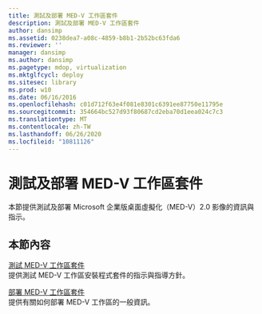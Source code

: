 ```yaml
---
title: 測試及部署 MED-V 工作區套件
description: 測試及部署 MED-V 工作區套件
author: dansimp
ms.assetid: 0238dea7-a08c-4859-b8b1-2b52bc63fda6
ms.reviewer: ''
manager: dansimp
ms.author: dansimp
ms.pagetype: mdop, virtualization
ms.mktglfcycl: deploy
ms.sitesec: library
ms.prod: w10
ms.date: 06/16/2016
ms.openlocfilehash: c01d712f63e4f081e8301c6391ee87750e11795e
ms.sourcegitcommit: 354664bc527d93f80687cd2eba70d1eea024c7c3
ms.translationtype: MT
ms.contentlocale: zh-TW
ms.lasthandoff: 06/26/2020
ms.locfileid: "10811126"
---
```

# 測試及部署 MED-V 工作區套件


本節提供測試及部署 Microsoft 企業版桌面虛擬化（MED-V）2.0 影像的資訊與指示。

## 本節內容


<a href="" id="testing-the-med-v-workspace-package"></a>[測試 MED-V 工作區套件](testing-the-med-v-workspace-package.md)  
提供測試 MED-V 工作區安裝程式套件的指示與指導方針。

<a href="" id="deploying-the-med-v-workspace-package"></a>[部署 MED-V 工作區套件](deploying-the-med-v-workspace-package.md)  
提供有關如何部署 MED-V 工作區的一般資訊。

 

 





